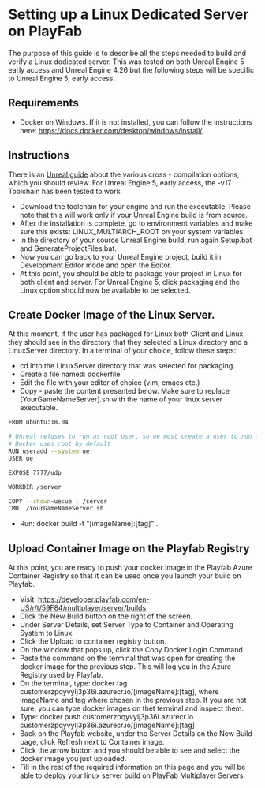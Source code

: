 # Setting up a Linux Dedicated Server on PlayFab

The purpose of this guide is to describe all the steps needed to build and verify a Linux dedicated server. This was tested on both Unreal Engine 5 early access
and Unreal Engine 4.26 but the following steps will be specific to Unreal Engine 5, early access.

## Requirements
* Docker on Windows. If it is not installed, you can follow the instructions here: https://docs.docker.com/desktop/windows/install/

## Instructions

There is an [Unreal guide](https://docs.unrealengine.com/4.27/en-US/SharingAndReleasing/Linux/GettingStarted/) about the various cross - compilation options, which you should review. For Unreal Engine 5, early access, the -v17 Toolchain has been tested to work.

* Download the toolchain for your engine and run the executable. Please note that this will work only if your Unreal Engine build is from source.
* After the installation is complete, go to environment variables and make sure this exists: LINUX_MULTIARCH_ROOT on your system variables.
* In the directory of your source Unreal Engine build, run again Setup.bat and GenerateProjectFiles.bat.
* Now you can go back to your Unreal Engine project, build it in Development Editor mode and open the Editor.
* At this point, you should be able to package your project in Linux for both client and server. For Unreal Engine 5, click packaging and the Linux option should now be available to be selected.

## Create Docker Image of the Linux Server.

At this moment, if the user has packaged for Linux both Client and Linux, they should see in the directory that they selected a Linux directory and a LinuxServer directory.
In a terminal of your choice, follow these steps:
* cd into the LinuxServer directory that was selected for packaging.
* Create a file named: dockerfile
* Edit the file with your editor of choice (vim, emacs etc.)
* Copy - paste the content presented below. Make sure to replace [YourGameNameServer].sh with the name of your linux server executable.

```bash
FROM ubuntu:18.04

# Unreal refuses to run as root user, so we must create a user to run as
# Docker uses root by default
RUN useradd --system ue
USER ue

EXPOSE 7777/udp

WORKDIR /server

COPY --chown=ue:ue . /server
CMD ./YourGameNameServer.sh
```


* Run: docker build -t "[imageName]:[tag]" .

## Upload Container Image on the Playfab Registry
At this point, you are ready to push your docker image in the Playfab Azure Container Registry so that it can be used once you launch your build on Playfab.

* Visit: https://developer.playfab.com/en-US/r/t/59F84/multiplayer/server/builds
* Click the New Build button on the right of the screen.
* Under Server Details, set Server Type to Container and Operating System to Linux.
* Click the Upload to container registry button.
* On the window that pops up, click the Copy Docker Login Command.
* Paste the command on the terminal that was open for creating the docker image for the previous step. This will log you in the Azure Registry used by Playfab.
* On the terminal, type: docker tag customerzpqyvylj3p36i.azurecr.io/[imageName]:[tag], where imageName and tag where chosen in the previous step. If you are not sure, you can type docker images on thet terminal and inspect them.
* Type: docker push customerzpqyvylj3p36i.azurecr.io customerzpqyvylj3p36i.azurecr.io/[imageName]:[tag]
* Back on the Playfab website, under the Server Details on the New Build page, click Refresh next to Container image.
* Click the arrow button and you should be able to see and select the docker image you just uploaded.
* Fill in the rest of the required information on this page and you will be able to deploy your linux server build on PlayFab Multiplayer Servers.

